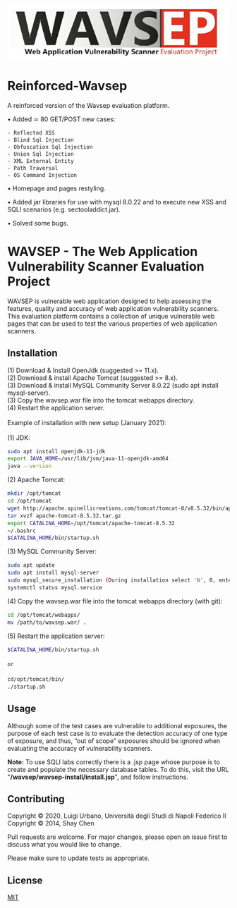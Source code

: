 <p align="center">
  <img src="/wavsep-logo.jpeg?raw=true"/>
</p>

# Reinforced-Wavsep
A reinforced version of the Wavsep evaluation platform.

• Added ≃ 80 GET/POST new cases:

	- Reflected XSS
	- Blind Sql Injection
	- Obfuscation Sql Injection
	- Union Sql Injection
	- XML External Entity
	- Path Traversal
	- OS Command Injection

• Homepage and pages restyling.

• Added jar libraries for use with mysql 8.0.22 and to execute new XSS and SQLI scenarios (e.g. sectooladdict.jar).

• Solved some bugs.

# WAVSEP - The Web Application Vulnerability Scanner Evaluation Project

WAVSEP is vulnerable web application designed to help assessing the features, quality and accuracy of web application vulnerability scanners.
This evaluation platform contains a collection of unique vulnerable web pages that can be used to test the various properties of web application scanners.

## Installation

(1) Download & Install OpenJdk (suggested >= 11.x).<br/>
(2) Download & install Apache Tomcat (suggested >= 8.x).<br/>
(3) Download & install MySQL Community Server 8.0.22 (sudo apt install mysql-server).<br/>
(3) Copy the wavsep.war file into the tomcat webapps directory.<br/>
(4) Restart the application server.<br/>
<br/>
Example of installation with new setup (January 2021):<br/>
<br/>
(1) JDK:
```bash
sudo apt install openjdk-11-jdk
export JAVA_HOME=/usr/lib/jvm/java-11-openjdk-amd64
java --version
```
(2) Apache Tomcat:
```bash
mkdir /opt/tomcat
cd /opt/tomcat
wget http://apache.spinellicreations.com/tomcat/tomcat-8/v8.5.32/bin/apache-tomcat-8.5.32.tar.gz
tar xvzf apache-tomcat-8.5.32.tar.gz
export CATALINA_HOME=/opt/tomcat/apache-tomcat-8.5.32
~/.bashrc
$CATALINA_HOME/bin/startup.sh
```
(3) MySQL Community Server:
```bash
sudo apt update
sudo apt install mysql-server
sudo mysql_secure_installation (During installation select 'N', 0, enter root password, 'Y')
systemctl status mysql.service
```
(4) Copy the wavsep.war file into the tomcat webapps directory (with git):
```bash
cd /opt/tomcat/webapps/
mv /path/to/wavsep.war/ .
```
(5) Restart the application server:
```bash
$CATALINA_HOME/bin/startup.sh

or

cd/opt/tomcat/bin/
./startup.sh
```
## Usage

Although some of the test cases are vulnerable to additional exposures, the purpose of each test case is to evaluate the detection accuracy of one type of exposure, and thus, “out of scope” exposures should be ignored when evaluating the accuracy of vulnerability scanners.

**Note:** To use SQLI labs correctly there is a .jsp page whose purpose is to create and populate the necessary database tables. To do this, visit the URL "**/wavsep/wavsep-install/install.jsp**", and follow instructions.

## Contributing
Copyright © 2020, Luigi Urbano, Università degli Studi di Napoli Federico II<br/>
Copyright © 2014, Shay Chen<br/>

Pull requests are welcome. For major changes, please open an issue first to discuss what you would like to change.

Please make sure to update tests as appropriate.

## License
[MIT](https://choosealicense.com/licenses/mit/)
